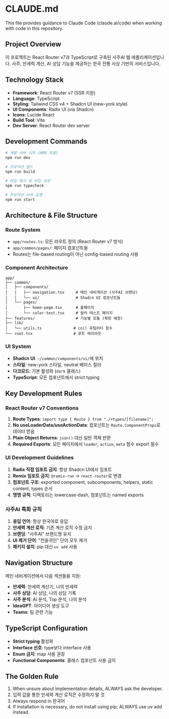 # CLAUDE.md

This file provides guidance to Claude Code (claude.ai/code) when working with code in this repository.

## Project Overview
이 프로젝트는 React Router v7과 TypeScript로 구축된 사주AI 웹 애플리케이션입니다. 사주, 만세력 계산, AI 상담 기능을 제공하는 한국 전통 사상 기반의 서비스입니다.

## Technology Stack
- **Framework**: React Router v7 (SSR 지원)
- **Language**: TypeScript
- **Styling**: Tailwind CSS v4 + Shadcn UI (new-york style)
- **UI Components**: Radix UI (via Shadcn)
- **Icons**: Lucide React
- **Build Tool**: Vite
- **Dev Server**: React Router dev server

## Development Commands
```bash
# 개발 서버 시작 (HMR 포함)
npm run dev

# 프로덕션 빌드
npm run build

# 타입 체크 및 타입 생성
npm run typecheck

# 프로덕션 서버 실행
npm run start
```

## Architecture & File Structure

### Route System
- `app/routes.ts`: 모든 라우트 정의 (React Router v7 방식)
- `app/common/pages/`: 페이지 컴포넌트들
- Routes는 file-based routing이 아닌 config-based routing 사용

### Component Architecture
```
app/
├── common/
│   ├── components/
│   │   ├── navigation.tsx     # 메인 네비게이션 (사주AI 브랜딩)
│   │   └── ui/                # Shadcn UI 컴포넌트들
│   └── pages/
│       ├── home-page.tsx      # 홈페이지
│       └── color-test.tsx     # 컬러 테스트 페이지
├── features/                  # 기능별 모듈 (확장 예정)
├── lib/
│   └── utils.ts              # cn() 유틸리티 함수
└── root.tsx                  # 루트 레이아웃
```

### UI System
- **Shadcn UI**: `~/common/components/ui/`에 위치
- **스타일**: new-york 스타일, neutral 베이스 컬러
- **다크모드**: 기본 활성화 (`dark` 클래스)
- **TypeScript**: 모든 컴포넌트에서 strict typing

## Key Development Rules

### React Router v7 Conventions
1. **Route Types**: `import type { Route } from "./+types/[filename]";`
2. **No useLoaderData/useActionData**: 컴포넌트는 `Route.ComponentProps`로 데이터 받음
3. **Plain Object Returns**: `json()` 대신 일반 객체 반환
4. **Required Exports**: 모든 페이지에서 `loader`, `action`, `meta` 함수 export 필수

### UI Development Guidelines
1. **Radix 직접 임포트 금지**: 항상 Shadcn UI에서 임포트
2. **Remix 임포트 금지**: `@remix-run` → `react-router`로 변경
3. **컴포넌트 구조**: exported component, subcomponents, helpers, static content, types 순서
4. **명명 규칙**: 디렉토리는 lowercase-dash, 컴포넌트는 named exports

### 사주AI 특화 규칙
1. **응답 언어**: 항상 한국어로 응답
2. **만세력 계산 로직**: 기존 계산 로직 수정 금지
3. **브랜딩**: "사주AI" 브랜드명 유지
4. **UI 제거 단어**: "천을귀인" 단어 모두 제거
5. **패키지 설치**: pip 대신 `uv add` 사용

## Navigation Structure
메인 네비게이션에서 다음 섹션들을 지원:
- **만세력**: 만세력 계산기, 나의 만세력
- **사주 상담**: AI 상담, 나의 상담 기록
- **사주 분석**: AI 분석, Top 분석, 나의 분석
- **IdeaGPT**: 아이디어 생성 도구
- **Teams**: 팀 관련 기능

## TypeScript Configuration
- **Strict typing** 활성화
- **Interface 선호**: type보다 interface 사용
- **Enum 금지**: map 사용 권장
- **Functional Components**: 클래스 컴포넌트 사용 금지

## The Golden Rule
1. When unsure about implementation details, ALWAYS ask the developer.
2. 입력 값을 통한 만세력 계산 로직은 수정하지 말 것
3. Always respond in 한국어
4. If installation is necessary, do not install using pip; ALWAYS use uv add instead.
